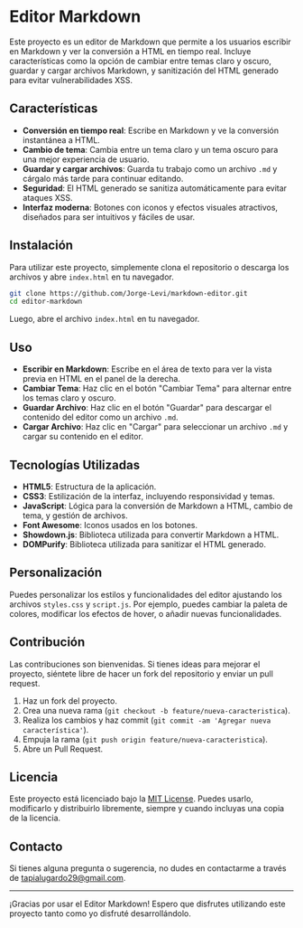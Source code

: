 # Editor Markdown

Este proyecto es un editor de Markdown que permite a los usuarios escribir en Markdown y ver la conversión a HTML en tiempo real. Incluye características como la opción de cambiar entre temas claro y oscuro, guardar y cargar archivos Markdown, y sanitización del HTML generado para evitar vulnerabilidades XSS.

## Características

- **Conversión en tiempo real**: Escribe en Markdown y ve la conversión instantánea a HTML.
- **Cambio de tema**: Cambia entre un tema claro y un tema oscuro para una mejor experiencia de usuario.
- **Guardar y cargar archivos**: Guarda tu trabajo como un archivo `.md` y cárgalo más tarde para continuar editando.
- **Seguridad**: El HTML generado se sanitiza automáticamente para evitar ataques XSS.
- **Interfaz moderna**: Botones con iconos y efectos visuales atractivos, diseñados para ser intuitivos y fáciles de usar.

## Instalación

Para utilizar este proyecto, simplemente clona el repositorio o descarga los archivos y abre `index.html` en tu navegador.

```bash
git clone https://github.com/Jorge-Levi/markdown-editor.git
cd editor-markdown
```

Luego, abre el archivo `index.html` en tu navegador.

## Uso

- **Escribir en Markdown**: Escribe en el área de texto para ver la vista previa en HTML en el panel de la derecha.
- **Cambiar Tema**: Haz clic en el botón "Cambiar Tema" para alternar entre los temas claro y oscuro.
- **Guardar Archivo**: Haz clic en el botón "Guardar" para descargar el contenido del editor como un archivo `.md`.
- **Cargar Archivo**: Haz clic en "Cargar" para seleccionar un archivo `.md` y cargar su contenido en el editor.

## Tecnologías Utilizadas

- **HTML5**: Estructura de la aplicación.
- **CSS3**: Estilización de la interfaz, incluyendo responsividad y temas.
- **JavaScript**: Lógica para la conversión de Markdown a HTML, cambio de tema, y gestión de archivos.
- **Font Awesome**: Iconos usados en los botones.
- **Showdown.js**: Biblioteca utilizada para convertir Markdown a HTML.
- **DOMPurify**: Biblioteca utilizada para sanitizar el HTML generado.

## Personalización

Puedes personalizar los estilos y funcionalidades del editor ajustando los archivos `styles.css` y `script.js`. Por ejemplo, puedes cambiar la paleta de colores, modificar los efectos de hover, o añadir nuevas funcionalidades.

## Contribución

Las contribuciones son bienvenidas. Si tienes ideas para mejorar el proyecto, siéntete libre de hacer un fork del repositorio y enviar un pull request.

1. Haz un fork del proyecto.
2. Crea una nueva rama (`git checkout -b feature/nueva-caracteristica`).
3. Realiza los cambios y haz commit (`git commit -am 'Agregar nueva característica'`).
4. Empuja la rama (`git push origin feature/nueva-caracteristica`).
5. Abre un Pull Request.

## Licencia

Este proyecto está licenciado bajo la [MIT License](https://opensource.org/licenses/MIT). Puedes usarlo, modificarlo y distribuirlo libremente, siempre y cuando incluyas una copia de la licencia.

## Contacto

Si tienes alguna pregunta o sugerencia, no dudes en contactarme a través de [tapialugardo29@gmail.com](mailto:tapialugardo29@gmail.com).

---

¡Gracias por usar el Editor Markdown! Espero que disfrutes utilizando este proyecto tanto como yo disfruté desarrollándolo.
